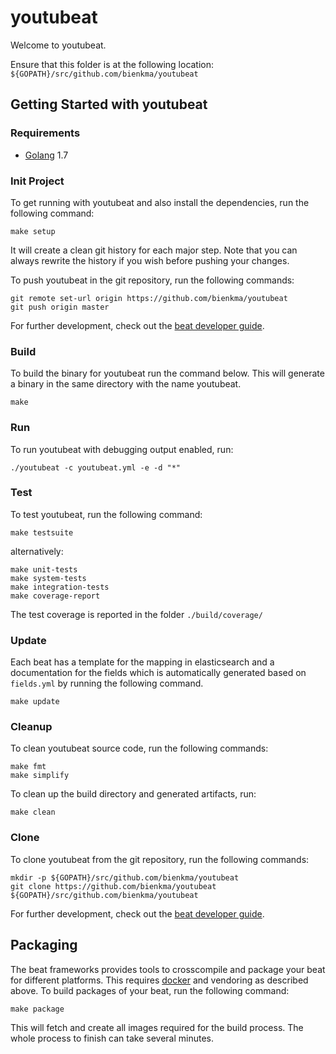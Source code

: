 # youtubeat

Welcome to youtubeat.

Ensure that this folder is at the following location:
`${GOPATH}/src/github.com/bienkma/youtubeat`

## Getting Started with youtubeat

### Requirements

* [Golang](https://golang.org/dl/) 1.7

### Init Project
To get running with youtubeat and also install the
dependencies, run the following command:

```
make setup
```

It will create a clean git history for each major step. Note that you can always rewrite the history if you wish before pushing your changes.

To push youtubeat in the git repository, run the following commands:

```
git remote set-url origin https://github.com/bienkma/youtubeat
git push origin master
```

For further development, check out the [beat developer guide](https://www.elastic.co/guide/en/beats/libbeat/current/new-beat.html).

### Build

To build the binary for youtubeat run the command below. This will generate a binary
in the same directory with the name youtubeat.

```
make
```


### Run

To run youtubeat with debugging output enabled, run:

```
./youtubeat -c youtubeat.yml -e -d "*"
```


### Test

To test youtubeat, run the following command:

```
make testsuite
```

alternatively:
```
make unit-tests
make system-tests
make integration-tests
make coverage-report
```

The test coverage is reported in the folder `./build/coverage/`

### Update

Each beat has a template for the mapping in elasticsearch and a documentation for the fields
which is automatically generated based on `fields.yml` by running the following command.

```
make update
```


### Cleanup

To clean  youtubeat source code, run the following commands:

```
make fmt
make simplify
```

To clean up the build directory and generated artifacts, run:

```
make clean
```


### Clone

To clone youtubeat from the git repository, run the following commands:

```
mkdir -p ${GOPATH}/src/github.com/bienkma/youtubeat
git clone https://github.com/bienkma/youtubeat ${GOPATH}/src/github.com/bienkma/youtubeat
```


For further development, check out the [beat developer guide](https://www.elastic.co/guide/en/beats/libbeat/current/new-beat.html).


## Packaging

The beat frameworks provides tools to crosscompile and package your beat for different platforms. This requires [docker](https://www.docker.com/) and vendoring as described above. To build packages of your beat, run the following command:

```
make package
```

This will fetch and create all images required for the build process. The whole process to finish can take several minutes.
